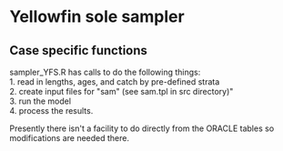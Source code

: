 # Yellowfin sole sampler

## Case specific functions

sampler_YFS.R has calls to do the following things:   
	1. read in lengths, ages, and catch by pre-defined strata          
	2. create input files for "sam" (see sam.tpl in src directory)"     
	3. run the model     
	4. process the results.     

Presently there isn't a facility to do directly from the ORACLE tables so modifications are needed there.
